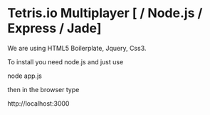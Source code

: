 # Tetris.io Multiplayer [ / Node.js / Express / Jade] 

We are using HTML5 Boilerplate, Jquery, Css3. 

To install you need node.js and just use 

node app.js

then in the browser type

http://localhost:3000